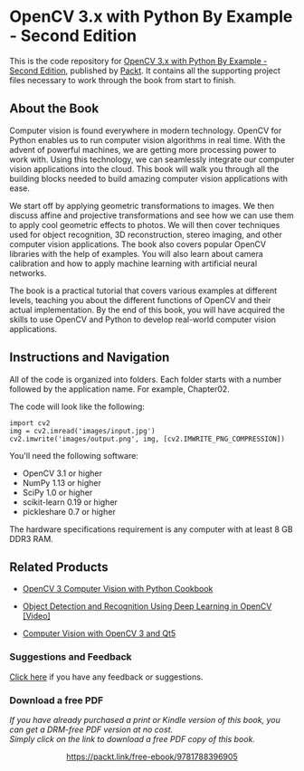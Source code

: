 # OpenCV 3.x with Python By Example - Second Edition
This is the code repository for [OpenCV 3.x with Python By Example - Second Edition](https://www.packtpub.com/application-development/opencv-3x-python-example-second-edition?utm_source=github&utm_medium=repository&utm_campaign=9781788396905), published by [Packt](https://www.packtpub.com/?utm_source=github). It contains all the supporting project files necessary to work through the book from start to finish.
## About the Book
Computer vision is found everywhere in modern technology. OpenCV for Python enables us to run computer vision algorithms in real time. With the advent of powerful machines, we are getting more processing power to work with. Using this technology, we can seamlessly integrate our computer vision applications into the cloud. This book will walk you through all the building blocks needed to build amazing computer vision applications with ease.

We start off by applying geometric transformations to images. We then discuss affine and projective transformations and see how we can use them to apply cool geometric effects to photos. We will then cover techniques used for object recognition, 3D reconstruction, stereo imaging, and other computer vision applications. The book also covers popular OpenCV libraries with the help of examples. You will also learn about camera calibration and how to apply machine learning with artificial neural networks.

The book is a practical tutorial that covers various examples at different levels, teaching you about the different functions of OpenCV and their actual implementation. By the end of this book, you will have acquired the skills to use OpenCV and Python to develop real-world computer vision applications.

## Instructions and Navigation
All of the code is organized into folders. Each folder starts with a number followed by the application name. For example, Chapter02.



The code will look like the following:
```
import cv2
img = cv2.imread('images/input.jpg')
cv2.imwrite('images/output.png', img, [cv2.IMWRITE_PNG_COMPRESSION])
```

You'll need the following software:

* OpenCV 3.1 or higher
* NumPy 1.13 or higher
* SciPy 1.0 or higher
* scikit-learn 0.19 or higher
* pickleshare 0.7 or higher

The hardware specifications requirement is any computer with at least 8 GB DDR3 RAM.

## Related Products
* [OpenCV 3 Computer Vision with Python Cookbook](https://www.packtpub.com/application-development/opencv-3-computer-vision-python-cookbook?utm_source=github&utm_medium=repository&utm_campaign=9781788474443)

* [Object Detection and Recognition Using Deep Learning in OpenCV [Video]](https://www.packtpub.com/application-development/object-detection-and-recognition-using-deep-learning-opencv-video?utm_source=github&utm_medium=repository&utm_campaign=9781788474368)

* [Computer Vision with OpenCV 3 and Qt5](https://www.packtpub.com/application-development/computer-vision-opencv-3-and-qt5?utm_source=github&utm_medium=repository&utm_campaign=9781788472395)

### Suggestions and Feedback
[Click here](https://docs.google.com/forms/d/e/1FAIpQLSe5qwunkGf6PUvzPirPDtuy1Du5Rlzew23UBp2S-P3wB-GcwQ/viewform) if you have any feedback or suggestions.
### Download a free PDF

 <i>If you have already purchased a print or Kindle version of this book, you can get a DRM-free PDF version at no cost.<br>Simply click on the link to download a free PDF copy of this book.</i>
<p align="center"> <a href="https://packt.link/free-ebook/9781788396905">https://packt.link/free-ebook/9781788396905 </a> </p>